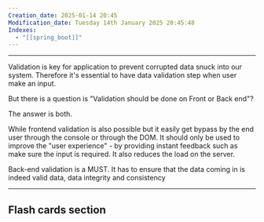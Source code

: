 ```yaml
---
Creation_date: 2025-01-14 20:45
Modification_date: Tuesday 14th January 2025 20:45:48
Indexes:
  - "[[spring_boot]]"
---
```


----

Validation is key for application to prevent corrupted data snuck into our system. Therefore it's essential to have data validation step when user make an input.

But there is a question is "Validation should be done on Front or Back end"?

The answer is both.

While frontend validation is also possible but it easily get bypass by the end user through the console or through the DOM. It should only be used to improve the "user experience" - by providing instant feedback such as make sure the input is required. It also reduces the load on the server.

Back-end validation is a MUST. It has to ensure that the data coming in is indeed valid data, data integrity and consistency


















---
## Flash cards section
